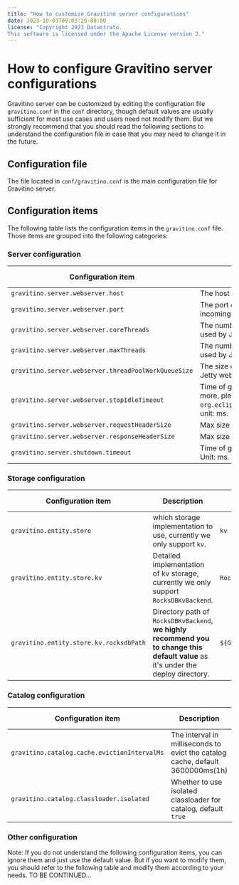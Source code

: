 ```yaml
---
title: "How to customize Gravitino server configurations"
date: 2023-10-03T09:03:20-08:00
license: "Copyright 2023 Datastrato.
This software is licensed under the Apache License version 2."
---
```



# How to configure Gravitino server configurations

Gravitino server can be customized by editing the configuration file `gravitino.conf` in the `conf` directory, though default values are usually sufficient for most use cases and users need not modify them.
But we strongly recommend that you should read the following sections to understand the configuration file in case that you may need to change it in the future.


## Configuration file

The file located in `conf/gravitino.conf` is the main configuration file for Gravitino server.


## Configuration items

The following table lists the configuration items in the `gravitino.conf` file. Those items are grouped into the following categories:

### Server configuration

| Configuration item                                   | Description                                                                                                                                           | Default value | Since version |
|------------------------------------------------------|-------------------------------------------------------------------------------------------------------------------------------------------------------|---------------|---------------|
| `gravitino.server.webserver.host`                    | The host of Gravitino server.                                                                                                                         | `127.0.0.1`   | 0.1.0         |
| `gravitino.server.webserver.port`                    | The port on which the Gravitino server listens for incoming connections.                                                                              | `8090`        | 0.1.0         |
| `gravitino.server.webserver.coreThreads`             | The number of core thread in thread pool which is used by Jetty webserver.                                                                            | `24`          | 0.1.0         |
| `gravitino.server.webserver.maxThreads`              | The number of max thread in thread pool which is used by Jetty webserver.                                                                             | `200`         | 0.1.0         |
| `gravitino.server.webserver.threadPoolWorkQueueSize` | The size of queue in thread pool which is used by Jetty webserver.                                                                                    | `100`         | 0.1.0         |
| `gravitino.server.webserver.stopIdleTimeout`         | Time of graceful stop for Jetty webserver, for more, please see `org.eclipse.jetty.server.Server#setStopTimeout`, unit: ms.                           | `30000`       | 0.1.0         |
| `gravitino.server.webserver.requestHeaderSize`       | Max size of Http request.                                                                                                                             | `131072`      | 0.1.0         |
| `gravitino.server.webserver.responseHeaderSize`      | Max size of Http response.                                                                                                                            | `131072`      | 0.1.0         |
| `gravitino.server.shutdown.timeout`                  | Time of graceful stop for Gravitino webserver. Unit: ms.                                                                                              | `3000`        | 0.2.0         |



### Storage configuration

| Configuration item                      | Description                                                                                                                        | Default value                    | Since version |
|-----------------------------------------|------------------------------------------------------------------------------------------------------------------------------------|----------------------------------|---------------|
| `gravitino.entity.store`                | which storage implementation to use, currently we only support `kv`.                                                               | `kv`                             | 0.1.0         |
| `gravitino.entity.store.kv`             | Detailed implementation of kv storage, currently we only support `RocksDBKvBackend`.                                               | `RocksDBKvBackend`               | 0.1.0         |
| `gravitino.entity.store.kv.rocksdbPath` | Directory path of `RocksDBKvBackend`, **we highly recommend you to change this default value** as it's under the deploy directory. | `${GRAVITINO_HOME}/data/rocksdb` | 0.1.0         |



### Catalog configuration

| Configuration item                            | Description                                                                    | Default value | Since version |
|-----------------------------------------------|--------------------------------------------------------------------------------|---------------|---------------|
| `gravitino.catalog.cache.evictionIntervalMs`  | The interval in milliseconds to evict the catalog cache, default 3600000ms(1h) | `3600000`     | 0.1.0         |
| `gravitino.catalog.classloader.isolated`      | Whether to use isolated classloader for catalog, default `true`                | `true`        | 0.1.0         |

### Other configuration

Note: If you do not understand the following configuration items, you can ignore them and just use the default value. But if you want to modify them, you should refer to the following table and modify them according to your needs.
TO BE CONTINUED...